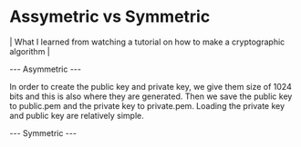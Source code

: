 # Assymetric vs Symmetric
| What I learned from watching a tutorial on how to make a cryptographic algorithm |

--- Asymmetric ---

In order to create the public key and private key, we give them size of 1024 bits and this is also where they are generated. Then we save the public key to public.pem and the private key to private.pem. Loading the private key and public key are relatively simple. 


--- Symmetric ---
